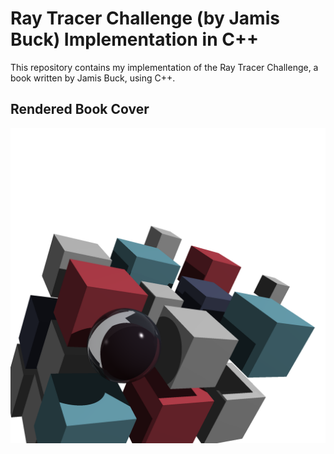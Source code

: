 # Ray Tracer Challenge (by Jamis Buck) Implementation in C++

This repository contains my implementation of the Ray Tracer Challenge, a book written by Jamis Buck, using C++.

## Rendered Book Cover

![Sample Image](./sample.png)